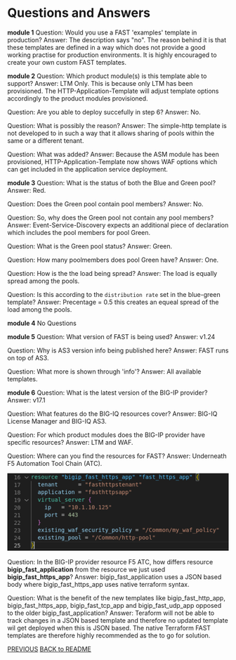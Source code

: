 # Questions and Answers

**module 1**
Question: Would you use a FAST 'examples' template in production?
Answer: The description says "no". The reason behind it is that these templates are defined in a way which does not provide a good working practise for production environments. It is highly encouraged to create your own custom FAST templates.

**module 2**
Question: Which product module(s) is this template able to support?
Answer: LTM Only. This is because only LTM has been provisioned. The HTTP-Application-Template will adjust template options accordingly to the product modules provisioned.

Question: Are you able to deploy succefully in step 6?
Answer: No.

Question: What is possibly the reason?
Answer: The simple-http template is not developed to in such a way that it allows sharing of pools within the same or a different tenant.

Question: What was added?
Answer: Because the ASM module has been provisioned, HTTP-Application-Template now shows WAF options which can get included in the application service deployment.

**module 3**
Question: What is the status of both the Blue and Green pool?
Answer: Red.

Question: Does the Green pool contain pool members?
Answer: No.

Question: So, why does the Green pool not contain any pool members?
Answer: Event-Service-Discovery expects an additional piece of declaration which includes the pool members for pool Green.

Question: What is the Green pool status?
Answer: Green.

Question: How many poolmembers does pool Green have?
Answer: One.

Question: How is the the load being spread?
Answer: The load is equally spread among the pools.

Question: Is this according to the `distribution rate` set in the blue-green template?
Answer: Precentage = 0.5 this creates an equeal spread of the load among the pools.

**module 4**
No Questions

**module 5**
Question: What version of FAST is being used?
Answer: v1.24

Question: Why is AS3 version info being published here?
Answer: FAST runs on top of AS3.

Question: What more is shown through 'info'?
Answer: All available templates.

**module 6**
Question: What is the latest version of the BIG-IP provider?
Answer: v17.1

Question: What features do the BIG-IQ resources cover?
Answer: BIG-IQ License Manager and BIG-IQ AS3.

Question: For which product modules does the BIG-IP provider have specific resources?
Answer: LTM and WAF.

Question: Where can you find the resources for FAST?
Answer: Underneath F5 Automation Tool Chain (ATC).

![](png/module_6/task2_p1.png)

Question: In the BIG-IP provider resource F5 ATC, how differs resource **bigip_fast_application** from the resource we just used **bigip_fast_https_app**?
Answer: bigip_fast_application uses a JSON based body where bigip_fast_https_app uses native terraform syntax.

Question: What is the benefit of the new templates like bigip_fast_http_app, bigip_fast_https_app, bigip_fast_tcp_app and bigip_fast_udp_app opposed to the older bigip_fast_application?
Answer: Teraform will not be able to track changes in a JSON based template and therefore no updated template wil get deployed when this is JSON based. The native Terraform FAST templates are therefore highly recommended as the to go for solution.

[PREVIOUS](../docs/module_6.md)      [BACK to README](../README.md)